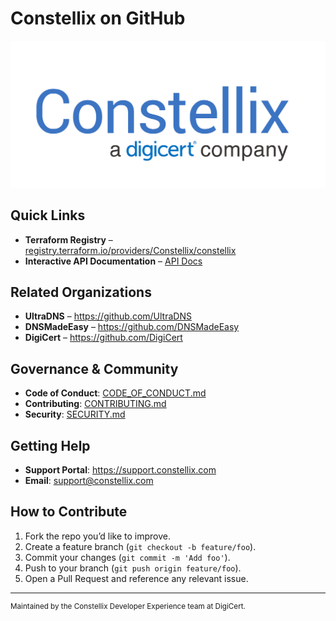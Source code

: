 # Constellix on GitHub

![Constellix Logo](https://raw.githubusercontent.com/Constellix/.github/main/img/constellix_Digicert_Logo_Blue.png)

## Quick Links

- **Terraform Registry** – [registry.terraform.io/providers/Constellix/constellix](https://registry.terraform.io/providers/Constellix/constellix/latest/docss)  
- **Interactive API Documentation** – [API Docs](https://api-docs.constellix.com/)  

## Related Organizations

- **UltraDNS**      – https://github.com/UltraDNS
- **DNSMadeEasy**   – https://github.com/DNSMadeEasy  
- **DigiCert**      – https://github.com/DigiCert  

## Governance & Community

- **Code of Conduct**: [CODE_OF_CONDUCT.md](https://github.com/Constellix/.github/blob/master/CODE_OF_CONDUCT.md)  
- **Contributing**: [CONTRIBUTING.md](https://github.com/Constellix/.github/blob/master/CONTRIBUTING.md)  
- **Security**: [SECURITY.md](https://github.com/Constellix/.github/blob/master/SECURITY.md)  

## Getting Help

- **Support Portal**: https://support.constellix.com
- **Email**: support@constellix.com 

## How to Contribute

1. Fork the repo you’d like to improve.  
2. Create a feature branch (`git checkout -b feature/foo`).  
3. Commit your changes (`git commit -m 'Add foo'`).  
4. Push to your branch (`git push origin feature/foo`).  
5. Open a Pull Request and reference any relevant issue.

---

<sup>Maintained by the Constellix Developer Experience team at DigiCert.</sup>